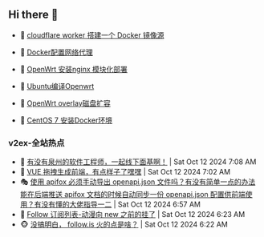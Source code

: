 ## Hi there 👋

<!--
**dkyg666/dkyg666** is a ✨ _special_ ✨ repository because its `README.md` (this file) appears on your GitHub profile.

Here are some ideas to get you started:

- 🔭 I’m currently working on ...
- 🌱 I’m currently learning ...
- 👯 I’m looking to collaborate on ...
- 🤔 I’m looking for help with ...
- 💬 Ask me about ...
- 📫 How to reach me: ...
- 😄 Pronouns: ...
- ⚡ Fun fact: ...
-->

<!-- BLOG-POST-LIST:START -->
- 🦩 [cloudflare worker 搭建一个 Docker 镜像源](http://blog.1996099.xyz/archives/cloudflare-worker-da-jian-yi-ge-docker-jing-xiang-zhan) 

- 🚦 [Docker配置网络代理](http://blog.1996099.xyz/archives/dockerpei-zhi-wang-luo-dai-li) 

- 🫶 [OpenWrt 安装nginx 模块化部署](http://blog.1996099.xyz/archives/openwrt-an-zhuang-nginx-mo-kuai-hua-bu-shu) 

- 🦄 [Ubuntu编译Openwrt](http://blog.1996099.xyz/archives/ubuntuzi-bian-yi-openwrt) 

- 🐻 [OpenWrt overlay磁盘扩容](http://blog.1996099.xyz/archives/openwrt-overlay) 

- 🤖 [CentOS 7 安装Docker环境](http://blog.1996099.xyz/archives/centos-docker) 
<!-- BLOG-POST-LIST:END -->

### v2ex-全站热点
<!-- v2ex:START -->
- 🥸 [有没有泉州的软件工程师，一起线下面基啊！](https://www.v2ex.com/t/1079604#reply1) | Sat Oct 12 2024 7:08 AM
- 🤗 [VUE 拖拽生成前端，有点样子了嘿嘿](https://www.v2ex.com/t/1079598#reply0) | Sat Oct 12 2024 7:02 AM
- 🎭 [使用 apifox 必须手动导出 openapi.json 文件吗？有没有简单一点的办法能在后端推送 apifox 文档的时候自动同步一份 openapi.json 配置供前端使用？有没有懂的大佬指导一二](https://www.v2ex.com/t/1079592#reply0) | Sat Oct 12 2024 6:57 AM
- 🥷 [Follow 订阅列表-动漫向 new 之前的挂了](https://www.v2ex.com/t/1079579#reply1) | Sat Oct 12 2024 6:23 AM
- 🐵 [没搞明白， follow.is 火的点是啥？](https://www.v2ex.com/t/1079577#reply1) | Sat Oct 12 2024 6:22 AM<!-- v2ex:END -->

